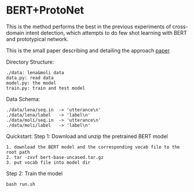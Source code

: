 # BERT+ProtoNet
This is the method performs the best in the previous experiments of cross-domain intent detection, which attempts to do few shot learning with BERT and prototypical network. 

This is the small paper describing and detailing the approach [paper](https://github.com/arijitx/Fewshot-Learning-with-BERT/raw/master/FEW_SHOT_INTENT_CLASSIFICATION_BERT.pdf)

Directory Structure:

    ./data: lena&moli data
    data.py: read data
    model.py: the model
    train.py: train and test model

Data Schema:

    ./data/lena/seq.in  -> 'utterance\n'
    ./data/lena/label   -> 'label\n'
    ./data/moli/seq.in  -> 'utterance\n'
    ./data/moli/label   -> 'label\n'

Quickstart:
Step 1: Download and unzip the pretrained BERT model
   
    1. download the BERT model and the corresponding vocab file to the root path
    2. tar -zxvf bert-base-uncased.tar.gz
    3. put vocab file into model dir
    
Step 2: Train the model
 
    bash run.sh
        

